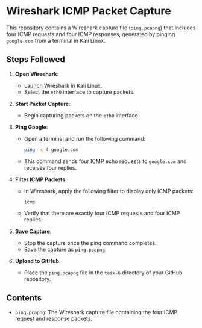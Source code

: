 # Wireshark ICMP Packet Capture

This repository contains a Wireshark capture file (`ping.pcapng`) that includes four ICMP requests and four ICMP responses, generated by pinging `google.com` from a terminal in Kali Linux.

## Steps Followed

1. **Open Wireshark**:
   - Launch Wireshark in Kali Linux.
   - Select the `eth0` interface to capture packets.

2. **Start Packet Capture**:
   - Begin capturing packets on the `eth0` interface.

3. **Ping Google**:
   - Open a terminal and run the following command:
     ```bash
     ping -c 4 google.com
     ```
   - This command sends four ICMP echo requests to `google.com` and receives four replies.

4. **Filter ICMP Packets**:
   - In Wireshark, apply the following filter to display only ICMP packets:
     ```
     icmp
     ```
   - Verify that there are exactly four ICMP requests and four ICMP replies.

5. **Save Capture**:
   - Stop the capture once the ping command completes.
   - Save the capture as `ping.pcapng`.

6. **Upload to GitHub**:
   - Place the `ping.pcapng` file in the `task-6` directory of your GitHub repository.

## Contents

- `ping.pcapng`: The Wireshark capture file containing the four ICMP request and response packets.
